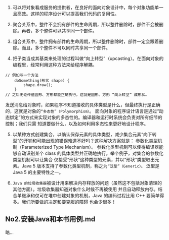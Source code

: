 1. 可以将对象看成服务的提供者，在良好的面向对象设计中，每个对象功能单一且高效。这样的程序设计可以提高我们代码的复用性。

2. 聚合关系中，整件不会拥有部件的生命周期，所以整件删除时，部件不会被删除。再者，多个整件可以共享同一个部件。

3. 组合关系中，整件拥有部件的生命周期，所以整件删除时，部件一定会跟着删除。而且，多个整件不可以同时共享同一个部件。

4. 把子类当成其基类来处理的过程叫做“向上转型”（upcasting）。在面向对象的编程里，经常利用这种方法来给程序解耦。
```
// 例如写一个方法
    doSomething(形状 shape) {
        shape.draw();
    }
// 之后无论传值圆形、方形都能正确执行，这就是圆形、方形 “向上转型” 成形状。
```
发送消息给对象时，如果程序不知道接收的具体类型是什么，但最终执行是正确的，这就是对象的`“多态性”（Polymorphism）`。
面向对象的程序设计语言是通过“动态绑定”的方式来实现对象的多态性的。编译器和运行时系统会负责对所有细节的控制；我们只需
知道要做什么，以及如何利用多态性来更好地设计程序。

5. 以某种方式创建集合，以确认保存元素的具体类型，减少集合元素“向下转型”的开销和可能出现的错误难道不好吗？这种解决方案就是：
参数化类型机制（Parameterized Type Mechanism）。
参数化类型机制可以使得编译器能够自动识别某个 class 的具体类型并正确地执行。举个例子，对集合的参数化类型机制可以让集合
仅接受“形状”这种类型的元素，并以“形状”类型取出元素。Java 5 版本支持了参数化类型机制，称之为`“泛型”（Generic）。`
泛型是 Java 5 的主要特性之一。

6. `Java 的垃圾收集器`被设计用来解决内存释放的问题（虽然这不包括对象清理的其他方面）。垃圾收集器知道对象什么时候不再被使用
并且自动释放内存。结合单继承和仅可在堆中创建对象的机制，Java 的编码过程比用 C++ 要简单得多。我们所要做的决定和要克服的障碍
也会少很多！


## No2.安装Java和本书用例.md

略...
